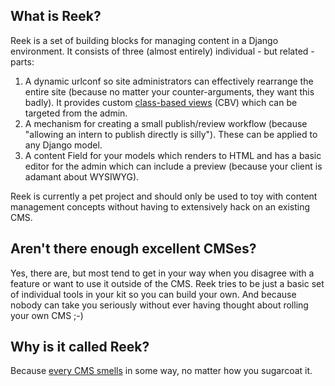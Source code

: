 What is Reek?
-------------

Reek is a set of building blocks for managing content in a Django environment. It consists of three (almost entirely) individual - but related - parts:

1. A dynamic urlconf so site administrators can effectively rearrange the entire site (because no matter your counter-arguments, they want this badly). It provides custom [class-based views](https://docs.djangoproject.com/en/dev/topics/class-based-views/) (CBV) which can be targeted from the admin.
2. A mechanism for creating a small publish/review workflow (because "allowing an intern to publish directly is silly"). These can be applied to any Django model.
3. A content Field for your models which renders to HTML and has a basic editor for the admin which can include a preview (because your client is adamant about WYSIWYG).

Reek is currently a pet project and should only be used to toy with content management concepts without having to extensively hack on an existing CMS.

Aren't there enough excellent CMSes?
------------------------------------

Yes, there are, but most tend to get in your way when you disagree with a feature or want to use it outside of the CMS. Reek tries to be just a basic set of individual tools in your kit so you can build your own. And because nobody can take you seriously without ever having thought about rolling your own CMS ;-)

Why is it called Reek?
----------------------

Because [every CMS smells](http://hawksworx.com/blog/i-can-smell-your-cms-a-talk-at-fronteers/) in some way, no matter how you sugarcoat it.

